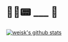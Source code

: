# 🤹‍♀️📟 ___ 📡

[![weisk's github stats](https://github-readme-stats.vercel.app/api?username=weisk)](https://github.com/weisk/github-readme-stats)
